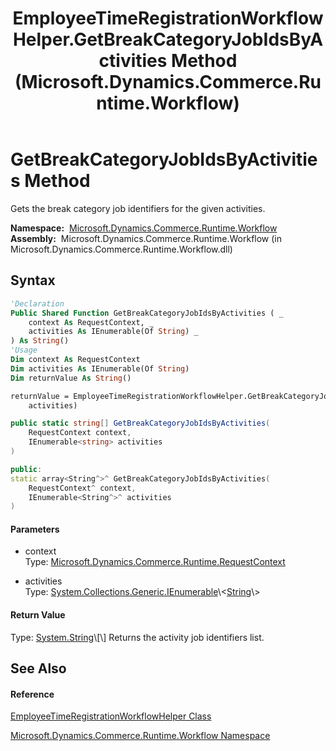 ﻿---
title: EmployeeTimeRegistrationWorkflowHelper.GetBreakCategoryJobIdsByActivities Method  (Microsoft.Dynamics.Commerce.Runtime.Workflow)
TOCTitle: GetBreakCategoryJobIdsByActivities Method
ms:assetid: M:Microsoft.Dynamics.Commerce.Runtime.Workflow.EmployeeTimeRegistrationWorkflowHelper.GetBreakCategoryJobIdsByActivities(Microsoft.Dynamics.Commerce.Runtime.RequestContext,System.Collections.Generic.IEnumerable{System.String})
ms:mtpsurl: https://technet.microsoft.com/en-us/library/microsoft.dynamics.commerce.runtime.workflow.employeetimeregistrationworkflowhelper.getbreakcategoryjobidsbyactivities(v=AX.60)
ms:contentKeyID: 62208920
ms.date: 05/18/2015
mtps_version: v=AX.60
f1_keywords:
- Microsoft.Dynamics.Commerce.Runtime.Workflow.EmployeeTimeRegistrationWorkflowHelper.GetBreakCategoryJobIdsByActivities
dev_langs:
- CSharp
- C++
- VB
---

# GetBreakCategoryJobIdsByActivities Method

Gets the break category job identifiers for the given activities.

**Namespace:**  [Microsoft.Dynamics.Commerce.Runtime.Workflow](microsoft-dynamics-commerce-runtime-workflow-namespace.md)  
**Assembly:**  Microsoft.Dynamics.Commerce.Runtime.Workflow (in Microsoft.Dynamics.Commerce.Runtime.Workflow.dll)

## Syntax

``` vb
'Declaration
Public Shared Function GetBreakCategoryJobIdsByActivities ( _
    context As RequestContext, _
    activities As IEnumerable(Of String) _
) As String()
'Usage
Dim context As RequestContext
Dim activities As IEnumerable(Of String)
Dim returnValue As String()

returnValue = EmployeeTimeRegistrationWorkflowHelper.GetBreakCategoryJobIdsByActivities(context, _
    activities)
```

``` csharp
public static string[] GetBreakCategoryJobIdsByActivities(
    RequestContext context,
    IEnumerable<string> activities
)
```

``` c++
public:
static array<String^>^ GetBreakCategoryJobIdsByActivities(
    RequestContext^ context, 
    IEnumerable<String^>^ activities
)
```

#### Parameters

  - context  
    Type: [Microsoft.Dynamics.Commerce.Runtime.RequestContext](requestcontext-class-microsoft-dynamics-commerce-runtime.md)  

<!-- end list -->

  - activities  
    Type: [System.Collections.Generic.IEnumerable](https://technet.microsoft.com/en-us/library/9eekhta0\(v=ax.60\))\<[String](https://technet.microsoft.com/en-us/library/s1wwdcbf\(v=ax.60\))\>  

#### Return Value

Type: [System.String](https://technet.microsoft.com/en-us/library/s1wwdcbf\(v=ax.60\))\[\]  
Returns the activity job identifiers list.  

## See Also

#### Reference

[EmployeeTimeRegistrationWorkflowHelper Class](employeetimeregistrationworkflowhelper-class-microsoft-dynamics-commerce-runtime-workflow.md)

[Microsoft.Dynamics.Commerce.Runtime.Workflow Namespace](microsoft-dynamics-commerce-runtime-workflow-namespace.md)

